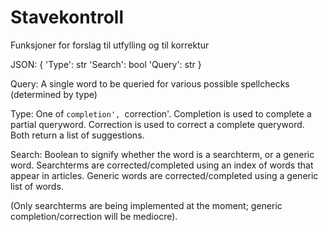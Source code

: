 # Stavekontroll
Funksjoner for forslag til utfylling og til korrektur


JSON:
{
  'Type': str
  'Search': bool
  'Query': str
}

Query: A single word to be queried for various possible spellchecks (determined by type)

Type: One of `completion', `correction'. 
Completion is used to complete a partial queryword.
Correction is used to correct a complete queryword.
Both return a list of suggestions. 

Search: Boolean to signify whether the word is a searchterm, or a generic word. 
Searchterms are corrected/completed using an index of words that appear in articles.
Generic words are corrected/completed using a generic list of words.


(Only searchterms are being implemented at the moment; generic completion/correction will be mediocre).

